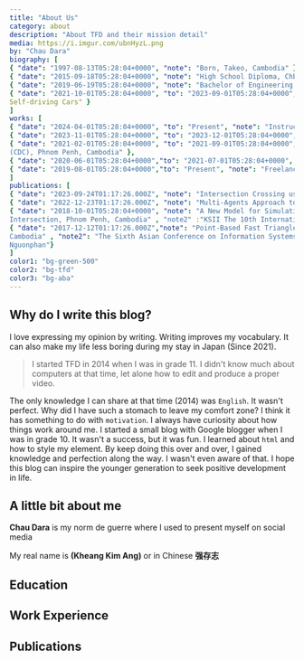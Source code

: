 ```yaml
---  
title: "About Us"  
category: about  
description: "About TFD and their mission detail"  
media: https://i.imgur.com/ubnHyzL.png
by: "Chau Dara"
biography: [
{ "date": "1997-08-13T05:28:04+0000", "note": "Born, Takeo, Cambodia" },
{ "date": "2015-09-18T05:28:04+0000", "note": "High School Diploma, Chbar Ampov High School"},
{ "date": "2019-06-19T05:28:04+0000", "note": "Bachelor of Engineering in Information Technology, Royal University of Phnom Penh","note2":"Thesis: Modelling and Simulation of Fluid Particles Inside a Room"},
{ "date": "2021-10-01T05:28:04+0000", "to": "2023-09-01T05:28:04+0000", "note": "Master of Engineering in Information Technology, Niigata University" ,"note2":"Research Topics: Applying Multi-Agent Reinforcement Learning for Negotiation Tasks for
Self-driving Cars" }
]
works: [
{ "date": "2024-04-01T05:28:04+0000", "to": "Present", "note": "Instructor, CADT, Phnom Penh, Cambodia" },
{ "date": "2023-11-01T05:28:04+0000", "to": "2023-12-01T05:28:04+0000", "note": "Full Stack Engineer Intern, HENNGE, Tokyo, Japan" },
{ "date": "2021-02-01T05:28:04+0000", "to": "2021-09-01T05:28:04+0000", "note": "Contracted System Developer, The Council for the Development of Cambodia
(CDC), Phnom Penh, Cambodia" },
{ "date": "2020-06-01T05:28:04+0000","to": "2021-07-01T05:28:04+0000", "note": "Project Manager, Inklusivity, Phnom Penh"},
{ "date": "2019-08-01T05:28:04+0000","to": "Present", "note": "Freelance" },
]
publications: [
{ "date": "2023-09-24T01:17:26.000Z", "note": "Intersection Crossing using Policy Optimization with Beta Distribution for Continuous" , "note2":"IEEE Shinetsu Section" , "note3" : "Kheang Kim Ang, Tatsuya Yamazaki" },
{ "date": "2022-12-23T01:17:26.000Z", "note": "Multi-Agents Approach to Autonomous Vehicles in Intersection Crossing" , "note2":"Niigata University Student Branch 13th Student Research Presentation Exchange Meeting" , "note3" : "Kheang Kim Ang, Tatsuya Yamazaki" },
{ "date": "2018-10-01T05:28:04+0000", "note": "A New Model for Simulating and Evaluating Congestion Cause at Signalized
Intersection, Phnom Penh, Cambodia" , "note2" :"KSII The 10th International Conference on Internet (ICONI) 2018." , "note3": "KimAng Kheang, Sokchea Kor, Sovila Srun"},
{ "date": "2017-12-12T01:17:26.000Z","note": "Point-Based Fast Triangle-Triangle Intersection Detection, Phnom Penh,
Cambodia" , "note2": "The Sixth Asian Conference on Information Systems (ACIS) 2017." , "note3" :"Vichear Keo Ouk, KimAng Kheang, Seihakrith Tan, Sokha Heng, Pheakdey
Nguonphan"}
]
color1: "bg-green-500"
color2: "bg-tfd"
color3: "bg-aba"
--- 
```


## Why do I write this blog?

<p class="lead">  
I love expressing my opinion by writing. Writing improves my vocabulary. It can also make my life less boring during my stay in Japan (Since 2021). 
</p>  

> I started TFD in 2014 when I was in grade 11. I didn't know much about computers at that time, let alone how to edit
> and produce a proper video.

The only knowledge I can share at that time (2014) was `English`. It wasn't perfect. Why did I have such a stomach to
leave my comfort zone? I think it has something to do with `motivation`. I always have curiosity about how things work
around me. I started a small blog with Google blogger when I was in grade 10. It wasn't a success, but it was fun. I
learned about `html` and how to style my element. By keep doing this over and over, I gained knowledge and perfection
along the way. I wasn't even aware of that. I hope this blog can inspire the younger generation to seek positive
development in life.

<social-card></social-card>

## A little bit about me

**Chau Dara** is my norm de guerre where I used to present myself on social media

My real name is **(Kheang Kim Ang)** or in Chinese **强存志**

## Education

<my-timeline :biography="biography" :color="color1"></my-timeline>

## Work Experience

<my-timeline :biography="works" :color="color2"></my-timeline>

## Publications

<my-timeline :biography="publications" :color="color3"></my-timeline>
